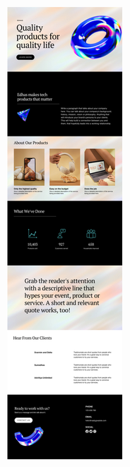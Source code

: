 ![template](https://raw.githubusercontent.com/ShriIraCatalog/resources-two/refs/heads/master/2025/04/20/20250420211358.png)
